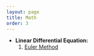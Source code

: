 ```yaml
---
layout: page
title: Math
order: 3
---
```


* **Linear Differential Equation:** 
    1. [Euler Method](Math/Euler_Method.md) 

